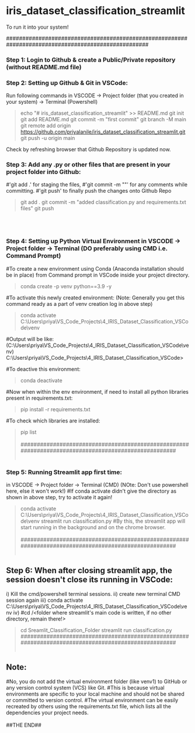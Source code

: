 ﻿# iris_dataset_classification_streamlit 
 To run it into your system! 
 
####################################################################################################
### Step 1: Login to Github & create a Public/Private repository (without README.md file)
### Step 2: Setting up Github & Git in VSCode: 
Run following commands in VSCODE -> Project folder (that you created in your system) -> Terminal (Powershell) 
>echo "# iris_dataset_classification_streamlit" >> README.md 
>git init 
>git add README.md 
>git commit -m "first commit" 
>git branch -M main 
>git remote add origin https://github.com/priyalanile/iris_dataset_classification_streamlit.git 
>git push -u origin main 

Check by refreshing browser that Github Repository is updated now.

### Step 3: Add any .py or other files that are present in your project folder into Github: 
#'git add .' for staging the files, 
#'git commit -m "<comments>"' for any comments while committing. 
#'git push' to finally push the changes onto Github Repo 

>git add . 
>git commit -m "added classification.py and requirements.txt files" 
>git push 

<br></br>
### Step 4: Setting up Python Virtual Environment in VSCODE -> Project folder -> Terminal (DO preferably using CMD i.e. Command Prompt)

#To create a new environment using Conda (Anaconda installation should be in place) from Command prompt in VSCode inside your project directory. 
>conda create -p venv python==3.9 -y 

#To activate this newly created environment: (Note: Generally you get this command ready as a part of venv creation log in above step) 
>conda activate C:\Users\priya\VS_Code_Projects\4_IRIS_Dataset_Classification_VSCode\venv 

#Output will be like: 
(C:\Users\priya\VS_Code_Projects\4_IRIS_Dataset_Classification_VSCode\venv) C:\Users\priya\VS_Code_Projects\4_IRIS_Dataset_Classification_VSCode> 

#To deactive this environment: 
>conda deactivate 

#Now when within the env environment, if need to install all python libraries present in requirements.txt: 
>pip install -r requirements.txt 

#To check which libraries are installed: 
>pip list 
<br></br>
#################################################################################################### 
><br></br>
### Step 5: Running Streamlit app first time: 
in VSCODE -> Project folder -> Terminal (CMD) (NOte: Don't use powershell here, else it won't work!) 
#If conda activate didn't give the directory as shown in above step, try to activate it again! 
>conda activate C:\Users\priya\VS_Code_Projects\4_IRIS_Dataset_Classification_VSCode\venv 
>streamlit run classification.py 
#By this, the streamlit app will start running in the background and on the chrome browser. 
><br></br>
#################################################################################################### 
><br></br>
## Step 6: When after closing streamlit app, the session doesn't close its running in VSCode: 
i) Kill the cmd/powershell terminal sessions. 
ii) create new terminal CMD session again 
iii) conda activate C:\Users\priya\VS_Code_Projects\4_IRIS_Dataset_Classification_VSCode\venv 
iv) #cd /<folder where streamlit's main code is written, if no other directory, remain there!> 
>cd Sreamlit_Classification_Folder 
>streamlit run classification.py 
#################################################################################################### 
><br></br>
## Note: 
#No, you do not add the virtual environment folder (like venv1) to GitHub or any version control system (VCS) like Git. 
#This is because virtual environments are specific to your local machine and should not be shared or committed to version control. 
#The virtual environment can be easily recreated by others using the requirements.txt file, which lists all the dependencies your project needs. 
<br></br>
##THE END##
